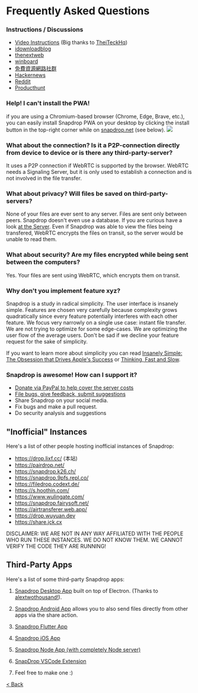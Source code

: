 # Frequently Asked Questions

### Instructions / Discussions
* [Video Instructions](https://www.youtube.com/watch?v=4XN02GkcHUM) (Big thanks to [TheiTeckHq](https://www.youtube.com/channel/UC_DUzWMb8gZZnAbISQjmAfQ))
* [idownloadblog](http://www.idownloadblog.com/2015/12/29/snapdrop/)
* [thenextweb](http://thenextweb.com/insider/2015/12/27/snapdrop-is-a-handy-web-based-replacement-for-apples-fiddly-airdrop-file-transfer-tool/)
* [winboard](http://www.winboard.org/artikel-ratgeber/6253-dateien-vom-desktop-pc-mit-anderen-plattformen-teilen-mit-snapdrop.html)
* [免費資源網路社群](https://free.com.tw/snapdrop/)
* [Hackernews](https://news.ycombinator.com/front?day=2020-12-24)
* [Reddit](https://www.reddit.com/r/Android/comments/et4qny/snapdrop_is_a_free_open_source_cross_platform/)
* [Producthunt](https://www.producthunt.com/posts/snapdrop)

### Help! I can't install the PWA!
if you are using a Chromium-based browser (Chrome, Edge, Brave, etc.), you can easily install Snapdrop PWA on your desktop by clicking the install button in the top-right corner while on [snapdrop.net](https://snapdrop.net) (see below).
<img src="pwa-install.png">

### What about the connection? Is it a P2P-connection directly from device to device or is there any third-party-server?
It uses a P2P connection if WebRTC is supported by the browser. WebRTC needs a Signaling Server, but it is only used to establish a connection and is not involved in the file transfer.

### What about privacy? Will files be saved on third-party-servers?
None of your files are ever sent to any server. Files are sent only between peers. Snapdrop doesn't even use a database. If you are curious have a look [at the Server](https://github.com/RobinLinus/snapdrop/blob/master/server/). Even if Snapdrop was able to view the files being transfered, WebRTC encrypts the files on transit, so the server would be unable to read them.

### What about security? Are my files encrypted while being sent between the computers?
Yes. Your files are sent using WebRTC, which encrypts them on transit.

### Why don't you implement feature xyz?
Snapdrop is a study in radical simplicity. The user interface is insanely simple. Features are chosen very carefully because complexity grows quadratically since every feature potentially interferes with each other feature. We focus very narrowly on a single use case: instant file transfer. 
We are not trying to optimize for some edge-cases. We are optimizing the user flow of the average users. Don't be sad if we decline your feature request for the sake of simplicity. 

If you want to learn more about simplicity you can read [Insanely Simple: The Obsession that Drives Apple's Success](https://www.amazon.com/Insanely-Simple-Ken-Segall-audiobook/dp/B007Z9686O) or [Thinking, Fast and Slow](https://www.amazon.com/Thinking-Fast-Slow-Daniel-Kahneman/dp/0374533555).


### Snapdrop is awesome! How can I support it? 
* [Donate via PayPal to help cover the server costs](https://www.paypal.com/donate/?hosted_button_id=FTP9DXUR7LA7Q)
* [File bugs, give feedback, submit suggestions](https://github.com/RobinLinus/snapdrop/issues)
* Share Snapdrop on your social media.
* Fix bugs and make a pull request. 
* Do security analysis and suggestions


## "Inofficial" Instances
Here's a list of other people hosting inofficial instances of Snapdrop:
- https://drop.lixf.cc/ (本站)
- https://pairdrop.net/
- https://snapdrop.k26.ch/
- https://snapdrop.9pfs.repl.co/
- https://filedrop.codext.de/
- https://s.hoothin.com/
- https://www.wulingate.com/
- https://snapdrop.fairysoft.net/
- https://airtransferer.web.app/
- https://drop.wuyuan.dev
- https://share.jck.cx

DISCLAIMER: WE ARE NOT IN ANY WAY AFFILIATED WITH THE PEOPLE WHO RUN THESE INSTANCES. WE DO NOT KNOW THEM. WE CANNOT VERIFY THE CODE THEY ARE RUNNING!


## Third-Party Apps
Here's a list of some third-party Snapdrop apps:

1. [Snapdrop Desktop App](https://github.com/alextwothousand/snapdrop-desktop) built on top of Electron. (Thanks to [alextwothousand!](https://github.com/alextwothousand/)).

1. [Snapdrop Android App](https://github.com/fm-sys/snapdrop-android) allows you to also send files directly from other apps via the share action.

1. [Snapdrop Flutter App](https://github.com/congnguyendinh0/snapdrop_flutter)

1. [Snapdrop iOS App](https://github.com/CDsigma/Snapdrop-iOS-App)

1. [Snapdrop Node App (with completely Node server)](https://github.com/Bellisario/node-snapdrop)

1. [SnapDrop VSCode Extension](https://github.com/Yash-Garg/snapdrop-vsc)

1. Feel free to make one :)



[< Back](/README.md)

